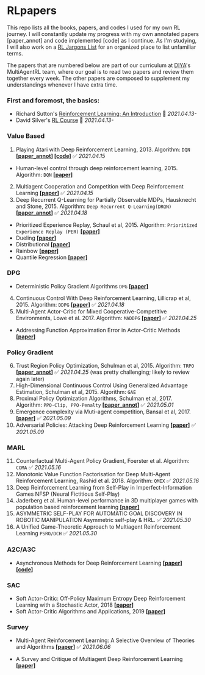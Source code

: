 # RLpapers

This repo lists all the books, papers, and codes I used for my own RL journey.
I will constantly update my progress with my own annotated papers [paper_annot] and code implemented [code] as I continue.
As I'm studying, I will also work on a [RL Jargons List](https://docs.google.com/spreadsheets/d/1TtQPn9n78hDxVIOh44XMBY4sJA3ST4iV2b_Qbw4r5cM/edit#gid=0) for an organized place to list unfamiliar terms.

The papers that are numbered below are part of our curriculum at [DIYA](https://blog.diyaml.com/)'s MultiAgentRL team, where our goal is to read two papers and review them together every week. The other papers are composed to supplement my understandings whenever I have extra time.

### First and foremost, the basics:
- Richard Sutton's [Reinforcement Learning: An Introduction](http://incompleteideas.net/book/the-book.html) 🚧 *2021.04.13-*
- David Silver's [RL Course](https://youtube.com/playlist?list=PLqYmG7hTraZBiG_XpjnPrSNw-1XQaM_gB) 🚧 *2021.04.13-*

### Value Based
1. Playing Atari with Deep Reinforcement Learning, 2013. Algorithm: `DQN` **[[paper_annot]](https://github.com/tylertaewook/RLpapers/blob/main/DQN_annot.pdf) [[code]](https://github.com/tylertaewook/RLpapers/blob/main/DQN.ipynb)** ✅ *2021.04.15*
- Human-level control through deep reinforcement learning, 2015. Algorithm: `DQN` **[[paper]](https://storage.googleapis.com/deepmind-media/dqn/DQNNaturePaper.pdf)**
2. Multiagent Cooperation and Competition with Deep Reinforcement Learning **[[paper]](https://arxiv.org/pdf/1511.08779.pdf)** ✅ *2021.04.15*
3. Deep Recurrent Q-Learning for Partially Observable MDPs, Hausknecht and Stone, 2015. Algorithm: `Deep Recurrent Q-Learning(DRQN)` **[[paper_annot]](https://github.com/tylertaewook/RLpapers/blob/main/DRQN_annot.pdf)** ✅ *2021.04.18*
- Prioritized Experience Replay, Schaul et al, 2015. Algorithm: `Prioritized Experience Replay (PER)` **[[paper]](https://arxiv.org/abs/1511.05952)**
- Dueling **[[paper]](https://arxiv.org/pdf/1511.06581.pdf)**
- Distributional **[[paper]](https://arxiv.org/pdf/1707.06887.pdf)**
- Rainbow **[[paper]](https://arxiv.org/abs/1710.02298)**
- Quantile Regression **[[paper]](https://arxiv.org/abs/1710.10044)**

### DPG
- Deterministic Policy Gradient Algorithms `DPG` **[[paper]](http://proceedings.mlr.press/v32/silver14.pdf)** 
4. Continuous Control With Deep Reinforcement Learning, Lillicrap et al, 2015. Algorithm: `DDPG` **[[paper]](https://github.com/tylertaewook/RLpapers/blob/main/DDPG_annot.pdf)** ✅ *2021.04.18*
5. Multi-Agent Actor-Critic for Mixed Cooperative-Competitive Environments, Lowe et al. 2017. Algorithm: `MADDPG` **[[paper]](https://arxiv.org/abs/1706.02275)** ✅ *2021.04.25*
- Addressing Function Approximation Error in Actor-Critic Methods **[[paper]](https://arxiv.org/pdf/1802.09477.pdf)** 

### Policy Gradient
6. Trust Region Policy Optimization, Schulman et al, 2015. Algorithm: `TRPO` **[[paper_annot]](https://github.com/tylertaewook/RLpapers/blob/main/TRPO_annot.pdf)** ✅ *2021.04.25* (was pretty challenging; likely to review again later)
7. High-Dimensional Continuous Control Using Generalized Advantage Estimation, Schulman et al, 2015. Algorithm: `GAE`
8. Proximal Policy Optimization Algorithms, Schulman et al, 2017. Algorithm: `PPO-Clip, PPO-Penalty` **[[paper_annot]](https://github.com/tylertaewook/RLpapers/blob/main/PPO_annot.pdf)** ✅ *2021.05.01*
9. Emergence complexity via Muti-agent competition, Bansal et al, 2017. **[[paper]](https://arxiv.org/abs/1710.03748)** ✅ *2021.05.09*
10. Adversarial Policies: Attacking Deep Reinforcement Learning **[[paper]](https://arxiv.org/pdf/1905.10615.pdf)** ✅ *2021.05.09*

### MARL
11. Counterfactual Multi-Agent Policy Gradient, Foerster et al. Algorithm: `COMA` ✅ *2021.05.16*
12. Monotonic Value Function Factorisation for Deep Multi-Agent Reinforcement Learning, Rashid et al. 2018. Algorithm: `QMIX` ✅ *2021.05.16*
13. Deep Reinforcement Learning from Self-Play in Imperfect-Information Games NFSP (Neural Fictitious Self-Play)
14. Jaderberg et al. Human-level performance in 3D multiplayer games with population based reinforcement learning  **[[paper]](https://science.sciencemag.org/content/sci/364/6443/859.full.pdf)**
15. ASYMMETRIC SELF-PLAY FOR AUTOMATIC GOAL DISCOVERY IN ROBOTIC MANIPULATION Asymmetric self-play & HRL. ✅ *2021.05.30*
16. A Unified Game-Theoretic Approach to Multiagent Reinforcement Learning `PSRO/DCH` ✅ *2021.05.30*

### A2C/A3C
- Asynchronous Methods for Deep Reinforcement Learning **[[paper]](https://arxiv.org/pdf/1602.01783.pdf) [[code]]()**

### SAC
- Soft Actor-Critic: Off-Policy Maximum Entropy Deep Reinforcement Learning with a Stochastic Actor, 2018 **[[paper]](https://arxiv.org/abs/1801.01290)**
- Soft Actor-Critic Algorithms and Applications, 2019 **[[paper]](https://arxiv.org/abs/1801.01290)**
 
### Survey
- Multi-Agent Reinforcement Learning: A Selective Overview of Theories and Algorithms **[[paper]](https://arxiv.org/pdf/1911.10635.pdf)** ✅ *2021.06.06*

- A Survey and Critique of Multiagent Deep Reinforcement Learning **[[paper]](https://arxiv.org/pdf/1810.05587.pdf)**



